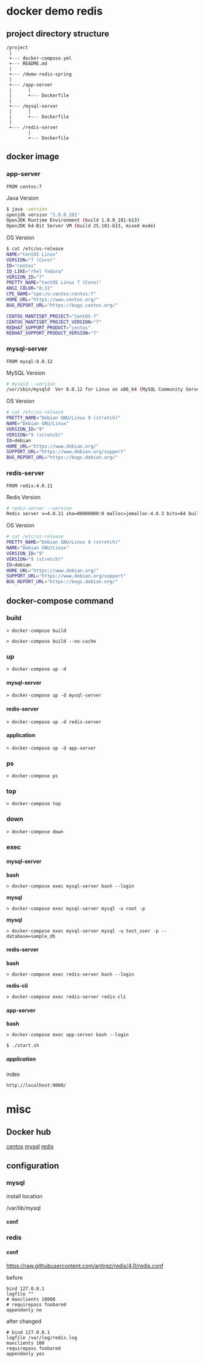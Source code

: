 # docker demo redis

## project directory structure

```text
/project
 |
 +--- docker-compose.yml
 +--- README.md
 |
 +--- /demo-redis-spring
 |
 +--- /app-server
 |      |
 |      +--- Dockerfile
 |
 +--- /mysql-server
 |      |
 |      +--- Dockerfile
 |
 +--- /redis-server
        |
        +--- Dockerfile
```

## docker image

### app-server

```text
FROM centos:7
```

Java Version

```bash
$ java -version
openjdk version "1.8.0_181"
OpenJDK Runtime Environment (build 1.8.0_181-b13)
OpenJDK 64-Bit Server VM (build 25.181-b13, mixed mode)
```

OS Version

```bash
$ cat /etc/os-release
NAME="CentOS Linux"
VERSION="7 (Core)"
ID="centos"
ID_LIKE="rhel fedora"
VERSION_ID="7"
PRETTY_NAME="CentOS Linux 7 (Core)"
ANSI_COLOR="0;31"
CPE_NAME="cpe:/o:centos:centos:7"
HOME_URL="https://www.centos.org/"
BUG_REPORT_URL="https://bugs.centos.org/"

CENTOS_MANTISBT_PROJECT="CentOS-7"
CENTOS_MANTISBT_PROJECT_VERSION="7"
REDHAT_SUPPORT_PRODUCT="centos"
REDHAT_SUPPORT_PRODUCT_VERSION="7"
```

### mysql-server

```text
FROM mysql:8.0.12
```

MySQL Version

```bash
# mysqld --version
/usr/sbin/mysqld  Ver 8.0.12 for Linux on x86_64 (MySQL Community Server - GPL)
```

OS Version

```bash
# cat /etc/os-release
PRETTY_NAME="Debian GNU/Linux 9 (stretch)"
NAME="Debian GNU/Linux"
VERSION_ID="9"
VERSION="9 (stretch)"
ID=debian
HOME_URL="https://www.debian.org/"
SUPPORT_URL="https://www.debian.org/support"
BUG_REPORT_URL="https://bugs.debian.org/"
```

### redis-server

```text
FROM redis:4.0.11
```

Redis Version

```bash
# redis-server --version
Redis server v=4.0.11 sha=00000000:0 malloc=jemalloc-4.0.3 bits=64 build=74253224a862200c
```

OS Version

```bash
# cat /etc/os-release
PRETTY_NAME="Debian GNU/Linux 9 (stretch)"
NAME="Debian GNU/Linux"
VERSION_ID="9"
VERSION="9 (stretch)"
ID=debian
HOME_URL="https://www.debian.org/"
SUPPORT_URL="https://www.debian.org/support"
BUG_REPORT_URL="https://bugs.debian.org/"
```

## docker-compose command

### build

```text
> docker-compose build
```

```text
> docker-compose build --no-cache
```

### up

```text
> docker-compose up -d
```

#### mysql-server

```text
> docker-compose up -d mysql-server
```

#### redis-server

```text
> docker-compose up -d redis-server
```

#### application

```text
> docker-compose up -d app-server
```

### ps

```text
> docker-compose ps
```

### top

```text
> docker-compose top
```

### down

```text
> docker-compose down
```

### exec

#### mysql-server

**bash**

```text
> docker-compose exec mysql-server bash --login
```

**mysql**

```text
> docker-compose exec mysql-server mysql -u root -p
```

**mysql**

```text
> docker-compose exec mysql-server mysql -u test_user -p --database=sample_db
```

#### redis-server

**bash**

```text
> docker-compose exec redis-server bash --login
```

**redis-cli**

```text
> docker-compose exec redis-server redis-cli
```

#### app-server

**bash**

```text
> docker-compose exec app-server bash --login
```

```text
$ ./start.sh
```


##### application

index

```text
http://localhost:9000/
```

# misc

## Docker hub

[centos](https://hub.docker.com/_/centos/)
[mysql](https://hub.docker.com/_/mysql/)
[redis](https://hub.docker.com/_/redis/)

## configuration

### mysql

install location

/var/lib/mysql

#### conf


### redis

#### conf

https://raw.githubusercontent.com/antirez/redis/4.0/redis.conf

before

```text
bind 127.0.0.1
logfile ""
# maxclients 10000
# requirepass foobared
appendonly no
```

after changed

```text
# bind 127.0.0.1
logfile /var/log/redis.log
maxclients 100
requirepass foobared
appendonly yes
```
